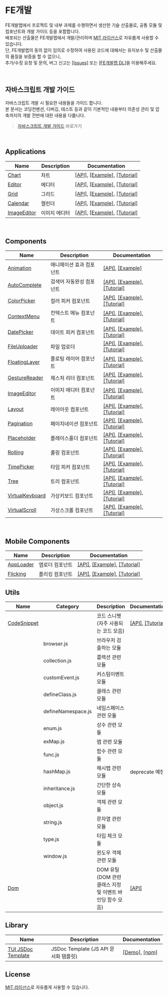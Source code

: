 FE개발
======================
FE개발랩에서 프로젝트 및 내부 과제를 수행하면서 생산한 기술 산출물로, 공통 모듈 및 컴포넌트와 개발 가이드 등을 포함합니다.<br>
배포되는 산출물은 FE개발랩에서 개발/관리하며 [MIT 라이선스](LICENSE)로 자유롭게 사용할 수 있습니다.<br>
단, FE개발랩의 동의 없이 임의로 수정하여 사용된 코드에 대해서는 유지보수 및 산출물의 품질을 보증을 할 수 없으니,<br>
추가/수정 요청 및 문의, 버그 신고는 [[Issues]](https://github.com/nhn/fe.javascript/issues) 또는 [[FE개발랩 DL]](mailto:dl_javascript@nhn.com)을 이용해주세요.<br>

<br>

## 자바스크립트 개발 가이드

자바스크립트 개발 시 필요한 내용들을 가이드 합니다.<br>
본 문서는 코딩컨벤션, 디버깅, 테스트 등과 같이 기본적인 내용부터 의존성 관리 및 압축까지의 개발 전반에 대한 내용을 다룹니다.

> [자바스크립트 개발 가이드](https://github.com/nhn/fe.javascript/wiki) 바로가기

<br>

## Applications

|Name|Description|Documentation|
| ---- | ---- | ---- |
|[Chart](https://github.com/nhn/tui.chart)|차트|[[API]](https://nhn.github.io/tui.chart/latest/), [[Example]](https://ui.toast.com/tui-chart/), [[Tutorial]](https://github.com/nhn/tui.chart/blob/master/docs/wiki/getting-started.md)|
|[Editor](https://github.com/nhn/tui.editor)|에디터|[[API]](https://nhn.github.io/tui.editor/api/latest/), [[Example]](https://nhn.github.io/tui.editor/), [[Tutorial]](https://github.com/nhn/tui.editor/blob/master/docs/getting-started.md)|
|[Grid](https://github.com/nhn/tui.grid)|그리드|[[API]](https://nhn.github.io/tui.grid/latest/), [[Example]](https://ui.toast.com/tui-grid/), [[Tutorial]](https://github.com/nhn/tui.grid/blob/master/docs/getting-started.md)|
|[Calendar](https://github.com/nhn/tui.calendar)|캘린더|[[API]](https://nhn.github.io/tui.calendar/latest/), [[Example]](https://ui.toast.com/tui-calendar/), [[Tutorial]](https://github.com/nhn/tui.calendar/blob/master/docs/getting-started.md)|
|[ImageEditor](https://ui.toast.com/tui-image-editor/)|이미지 에디터|[[API]](http://nhn.github.io/tui.image-editor/latest/), [[Example]](https://ui.toast.com/tui-image-editor/), [[Tutorial]](https://github.com/nhn/tui.image-editor/blob/master/docs/Basic-Tutorial.md)|
 
<br>

## Components

|Name|Description|Documentation|
| ---- | ---- | ---- |
|[Animation](https://github.com/nhn/tui.animation)|애니메이션 효과 컴포넌트| [[API]](https://nhn.github.io/tui.animation/latest/), [[Example]](https://nhn.github.io/tui.animation/latest/tutorial-example01-basic)|
|[AutoComplete](https://github.com/nhn/tui.auto-complete)|검색어 자동완성 컴포넌트|[[API]](http://nhn.github.io/tui.auto-complete/latest/), [[Example]](http://nhn.github.io/tui.auto-complete/latest/tutorial-example01-basic), [[Tutorial]](https://github.com/nhn/tui.auto-complete/wiki)|
|[ColorPicker](https://github.com/nhn/tui.color-picker)|컬러 피커 컴포넌트|[[API]](http://nhn.github.io/tui.color-picker/latest/), [[Example]](http://nhn.github.io/tui.color-picker/latest/tutorial-example01-basic), [[Tutorial]](https://github.com/nhn/tui.color-picker/wiki/Installation)|
|[ContextMenu](https://github.com/nhn/tui.context-menu)|컨텍스트 메뉴 컴포넌트|[[API]](http://nhn.github.io/tui.context-menu/latest/), [[Example]](http://nhn.github.io/tui.context-menu/latest/tutorial-example01-basic), [[Tutorial]](https://github.com/nhn/tui.context-menu/wiki/English-Version)|
|[DatePicker](https://github.com/nhn/tui.date-picker)|데이트 피커 컴포넌트|[[API]](http://nhn.github.io/tui.date-picker/latest/), [[Example]](https://nhn.github.io/tui.date-picker/latest/tutorial-example01-basic), [[Tutorial]](https://github.com/nhn/tui.date-picker/wiki/Getting-Started)|
|[FileUploader](http://nhn.github.io/tui.file-uploader)|파일  업로더|[[API]](http://nhn.github.io/tui.file-uploader/latest/), [[Example]](https://nhn.github.io/tui.file-uploader/latest/tutorial-example01-basic), [[Tutorial]](https://github.com/nhn/tui.file-uploader/wiki/Tutorial)|
|[FloatingLayer](https://github.com/nhn/tui.floating-layer)|플로팅 레이어 컴포넌트|[[API]](http://nhn.github.io/tui.floating-layer/latest/), [[Example]](https://nhn.github.io/tui.floating-layer/latest/tutorial-example01-basic), [[Tutorial]](https://github.com/nhn/tui.floating-layer/wiki/English-Version)|
|[GestureReader](https://github.com/nhn/tui.gesture-reader)|제스처 리더 컴포넌트|[[API]](http://nhn.github.io/tui.gesture-reader/latest/), [[Example]](http://nhn.github.io/tui.gesture-reader/latest/tutorial-example01-basic), [[Tutorial]](https://github.com/nhn/tui.gesture-reader/wiki/English-Version)|
|[ImageEditor](https://github.com/nhn/tui.image-editor)|이미지 에디터 컴포넌트|[[API]](http://nhn.github.io/tui.image-editor/latest/), [[Example]](http://nhn.github.io/tui.image-editor/latest/tutorial-example01-basic), [[Tutorial]](https://github.com/nhn/tui.image-editor/wiki/Basic-Tutorial)|
|[Layout](https://github.com/nhn/tui.layout)|레이아웃 컴포넌트|[[API]](http://nhn.github.io/tui.layout/latest/), [[Example]](https://nhn.github.io/tui.layout/latest/tutorial-example01-basic), [[Tutorial]](https://github.com/nhn/tui.layout/wiki/English-Version)|
|[Pagination](https://github.com/nhn/tui.pagination/)|페이지네이션 컴포넌트|[[API]](https://nhn.github.io/tui.pagination/latest/), [[Example]](https://nhn.github.io/tui.pagination/latest/tutorial-example01-basic), [[Tutorial]](https://github.com/nhn/tui.pagination/wiki/Getting-Started)|
|[Placeholder](https://github.com/nhn/tui.placeholder)|플레이스홀더 컴포넌트|[[API]](http://nhn.github.io/tui.placeholder/latest/), [[Example]](https://nhn.github.io/tui.placeholder/latest/tutorial-example01-basic), [[Tutorial]](https://github.com/nhn/tui.placeholder/wiki/English-Version)|
|[Rolling](https://github.com/nhn/tui.rolling)|롤링 컴포넌트|[[API]](http://nhn.github.io/tui.rolling/latest/), [[Example]](http://nhn.github.io/tui.rolling/latest/tutorial-example01-basic), [[Tutorial]](https://github.com/nhn/tui.rolling/wiki/English-Version)|
|[TimePicker](https://github.com/nhn/tui.time-picker)|타임 피커 컴포넌트|[[API]](https://nhn.github.io/tui.time-picker/latest/), [[Example]](https://nhn.github.io/tui.time-picker/latest/tutorial-example01-basic), [[Tutorial]](https://github.com/nhn/tui.time-picker/wiki/Getting-Started)|
|[Tree](https://github.com/nhn/tui.tree)|트리 컴포넌트|[[API]](http://nhn.github.io/tui.tree/latest/), [[Example]](https://nhn.github.io/tui.tree/latest/tutorial-example01-basic), [[Tutorial]](https://github.com/nhn/tui.tree/wiki/Tutorial)|
|[VirtualKeyboard](https://github.com/nhn/tui.virtual-keyboard)|가상키보드 컴포넌트|[[API]](http://nhn.github.io/tui.virtual-keyboard/latest/), [[Example]](https://nhn.github.io/tui.virtual-keyboard/latest/tutorial-example01-basic), [[Tutorial]](https://github.com/nhn/tui.virtual-keyboard/wiki/English-Version)|
|[VirtualScroll](https://github.com/nhn/tui.virtual-scroll)|가상스크롤 컴포넌트|[[API]](https://nhn.github.io/tui.virtual-scroll/latest/), [[Example]](https://nhn.github.io/tui.virtual-scroll/latest/tutorial-example01-basic), [[Tutorial]](https://github.com/nhn/tui.virtual-scroll/wiki/getting-started)|

<br>

## Mobile Components

|Name|Description|Documentation|
| ---- | ---- | ---- |
|[AppLoader](https://github.com/nhn/tui.app-loader)|앱로더 컴포넌트|[[API]](http://nhn.github.io/tui.app-loader/latest/), [[Example]](http://nhn.github.io/tui.app-loader/latest/tutorial-example01-basic), [[Tutorial]](https://github.com/nhn/tui.app-loader/wiki/TUI-AppLoader-2.0.0-Migration-Guide)|
|[Flicking](https://github.com/nhn/tui.flicking/)|플리킹 컴포넌트|[[API]](http://nhn.github.io/tui.flicking/latest/), [[Example]](https://nhn.github.io/tui.flicking/latest/tutorial-example01-basic), [[Tutorial]](https://github.com/nhn/tui.flicking/wiki/English-Version)|

## Utils

|Name|Category|Description|Documentation|
| ---- | ---- | ---- | ---- |
|[CodeSnippet](https://github.com/nhn/tui.code-snippet/)||코드 스니펫<br>(자주 사용되는 코드 모음)|[[API]](https://nhn.github.io/tui.code-snippet/latest/), [[Tutorial]](https://github.com/nhn/fe.javascript/wiki/Toast-UI-CodeSnippet)|
| |browser.js|브라우저 검출하는 모듈||
| |collection.js|콜렉션 관련 모듈||
| |customEvent.js|커스텀이벤트 모듈||
| |defineClass.js|클래스 관련 모듈||
| |defineNamespace.js|네임스페이스 관련 모듈||
| |enum.js|상수 관련 모듈||
| |exMap.js|맵 관련 모듈||
| |func.js|함수 관련 모듈||
| |hashMap.js|해시맵 관련 모듈|deprecate 예정|
| |inheritance.js|간단한 상속 모듈||
| |object.js|객체 관련 모듈||
| |string.js|문자열 관련 모듈||
| |type.js|타입 체크 모듈||
| |window.js|윈도우 객체 관련 모듈||
|[Dom](https://github.com/nhn/tui.dom)||DOM 유틸<br>(DOM 관련 클래스 지정 및 이벤트 바인딩 함수 모음)|[[API]](http://nhn.github.io/tui.dom/latest/)|

## Library

|Name|Description| Documentation |
| ---- | ---- | ---- |
|[TUI JSDoc Template](https://github.com/nhn/tui.jsdoc-template)|JSDoc Template (JS API 문서화 템플릿) | [[Demo]](https://nhn.github.io/tui.jsdoc-template/latest/), [[npm]](https://www.npmjs.com/package/tui-jsdoc-template)|

## License

[MIT 라이선스](LICENSE)로 자유롭게 사용할 수 있습니다.
